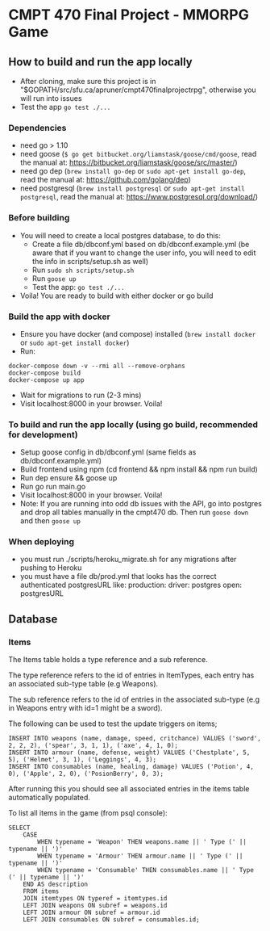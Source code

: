 # CMPT 470 Final Project - MMORPG Game

## How to build and run the app locally

- After cloning, make sure this project is in "$GOPATH/src/sfu.ca/apruner/cmpt470finalprojectrpg", otherwise you will run into issues
- Test the app `go test ./...`

### Dependencies
- need go > 1.10
- need goose (`$ go get bitbucket.org/liamstask/goose/cmd/goose`, read the manual at: <https://bitbucket.org/liamstask/goose/src/master/>)
- need go dep (`brew install go-dep` or `sudo apt-get install go-dep`, read the manual at: <https://github.com/golang/dep>)
- need postgresql (`brew install postgresql` or `sudo apt-get install postgresql`, read the manual at: <https://www.postgresql.org/download/>)

### Before building
- You will need to create a local postgres database, to do this:
  - Create a file db/dbconf.yml based on db/dbconf.example.yml (be aware that if you want to change the user info, you will need to edit the info in scripts/setup.sh as well)
  - Run `sudo sh scripts/setup.sh`
  - Run `goose up`
  - Test the app: `go test ./...`
- Voila! You are ready to build with either docker or go build

### Build the app with docker
- Ensure you have docker (and compose) installed 
        (`brew install docker` or `sudo apt-get install docker`)
- Run:
```
docker-compose down -v --rmi all --remove-orphans
docker-compose build
docker-compose up app
```
- Wait for migrations to run (2-3 mins)
- Visit localhost:8000 in your browser. Voila!

### To build and run the app locally (using go build, recommended for development)
- Setup goose config in db/dbconf.yml (same fields as db/dbconf.example.yml)
- Build frontend using npm (cd frontend && npm install && npm run build)
- Run dep ensure && goose up
- Run go run main.go
- Visit localhost:8000 in your browser. Voila!
- Note: If you are running into odd db issues with the API, go into postgres and drop all tables manually in the cmpt470 db. Then run `goose down` and then `goose up`

### When deploying
- you must run ./scripts/heroku_migrate.sh for any migrations after pushing to Heroku
- you must have a file db/prod.yml that looks has the correct authenticated postgresURL like:
    production:
        driver: postgres
        open: postgresURL
        
## Database

### Items

The Items table holds a type reference and a sub reference.

The type reference refers to the id of entries in ItemTypes, each entry has an associated sub-type table (e.g Weapons).

The sub reference refers to the id of entries in the associated sub-type (e.g in Weapons entry with id=1 might be a 
sword).

The following can be used to test the update triggers on items;
```postgresql
INSERT INTO weapons (name, damage, speed, critchance) VALUES ('sword', 2, 2, 2), ('spear', 3, 1, 1), ('axe', 4, 1, 0);
INSERT INTO armour (name, defense, weight) VALUES ('Chestplate', 5, 5), ('Helmet', 3, 1), ('Leggings', 4, 3);
INSERT INTO consumables (name, healing, damage) VALUES ('Potion', 4, 0), ('Apple', 2, 0), ('PosionBerry', 0, 3);
```
After running this you should see all associated entries in the items table automatically populated.

To list all items in the game (from psql console):
```postgresql
SELECT 
    CASE 
        WHEN typename = 'Weapon' THEN weapons.name || ' Type (' || typename || ')'
        WHEN typename = 'Armour' THEN armour.name || ' Type (' || typename || ')'
        WHEN typename = 'Consumable' THEN consumables.name || ' Type (' || typename || ')'
    END AS description
    FROM items
    JOIN itemtypes ON typeref = itemtypes.id
    LEFT JOIN weapons ON subref = weapons.id
    LEFT JOIN armour ON subref = armour.id
    LEFT JOIN consumables ON subref = consumables.id;
```